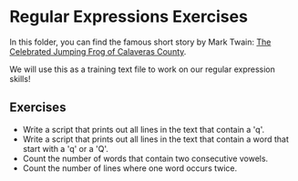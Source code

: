 # Regular Expressions Exercises

In this folder, you can find the famous short story by Mark Twain:
[The Celebrated Jumping Frog of Calaveras County](http://twain.lib.virginia.edu/projects/price/frog.htm).

We will use this as a training text file to work on our regular expression skills!

## Exercises

- Write a script that prints out all lines in the text that contain a 'q'.
- Write a script that prints out all lines in the text that contain a word that start with a 'q' or a 'Q'.
- Count the number of words that contain two consecutive vowels.
- Count the number of lines where one word occurs twice.

